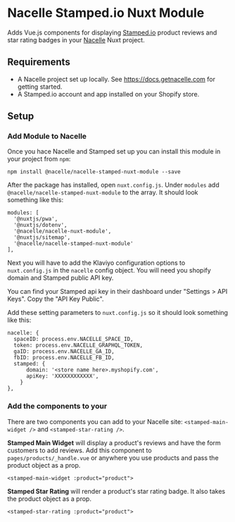 # Nacelle Stamped.io Nuxt Module

Adds Vue.js components for displaying [Stamped.io](https://stamped.io/) product reviews and star rating badges in your [Nacelle](https://getnacelle.com/) Nuxt project.

## Requirements

* A Nacelle project set up locally. See https://docs.getnacelle.com for getting started.
* A Stamped.io account and app installed on your Shopify store.

## Setup

### Add Module to Nacelle

Once you hace Nacelle and Stamped set up you can install this module in your project from `npm`:

```
npm install @nacelle/nacelle-stamped-nuxt-module --save
```

After the package has installed, open `nuxt.config.js`. Under `modules` add `@nacelle/nacelle-stamped-nuxt-module` to the array. It should look something like this:

```
modules: [
  '@nuxtjs/pwa',
  '@nuxtjs/dotenv',
  '@nacelle/nacelle-nuxt-module',
  '@nuxtjs/sitemap',
  '@nacelle/nacelle-stamped-nuxt-module'
],
```

Next you will have to add the Klaviyo configuration options to `nuxt.config.js` in the `nacelle` config object. You will need you shopify domain and Stamped public API key.

You can find your Stamped api key in their dashboard under "Settings > API Keys". Copy the "API Key Public".

Add these setting parameters to `nuxt.config.js` so it should look something like this:

```
nacelle: {
  spaceID: process.env.NACELLE_SPACE_ID,
  token: process.env.NACELLE_GRAPHQL_TOKEN,
  gaID: process.env.NACELLE_GA_ID,
  fbID: process.env.NACELLE_FB_ID,
  stamped: {
      domain: '<store name here>.myshopify.com',
      apiKey: 'XXXXXXXXXXXX',
    }
},
```

### Add the components to your 

There are two components you can add to your Nacelle site: `<stamped-main-widget />` and `<stamped-star-rating />`.

**Stamped Main Widget** will display a product's reviews and have the form customers to add reviews. Add this component to `pages/products/_handle.vue` or anywhere you use products and pass the product object as a prop.

```
<stamped-main-widget :product="product">
```

**Stamped Star Rating** will render a product's star rating badge. It also takes the product object as a prop.

```
<stamped-star-rating :product="product">
```